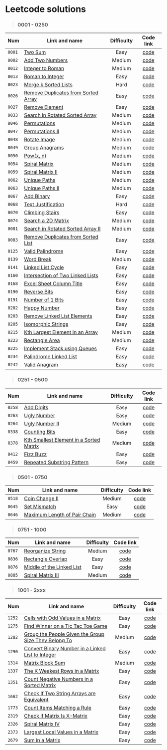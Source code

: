# Leetcode solutions

> ### 0001 - 0250
>
| Num    | Link and name                                                                                             | Difficulty |            Code link             |
| ------ | --------------------------------------------------------------------------------------------------------- | :--------: | :------------------------------: |
| `0001` | [Two Sum](https://leetcode.com/problems/two-sum/)                                                         |    Easy    | [code](/0001%20-%200250/0001.py) |
| `0002` | [Add Two Numbers](https://leetcode.com/problems/add-two-numbers/)                                         |   Medium   | [code](/0001%20-%200250/0002.py) |
| `0012` | [Integer to Roman](https://leetcode.com/problems/integer-to-roman/)                                       |   Medium   | [code](/0001%20-%200250/0012.py) |
| `0013` | [Roman to Integer](https://leetcode.com/problems/roman-to-integer/)                                       |    Easy    | [code](/0001%20-%200250/0013.py) |
| `0023` | [Merge k Sorted Lists](https://leetcode.com/problems/merge-k-sorted-lists/)                               |    Hard    | [code](/0001%20-%200250/0023.py) |
| `0026` | [Remove Duplicates from Sorted Array](https://leetcode.com/problems/remove-duplicates-from-sorted-array/) |    Easy    | [code](/0001%20-%200250/0026.py) |
| `0027` | [Remove Element](https://leetcode.com/problems/remove-element/)                                           |    Easy    | [code](/0001%20-%200250/0027.py) |
| `0033` | [Search in Rotated Sorted Array](https://leetcode.com/problems/search-in-rotated-sorted-array/)           |   Medium   | [code](/0001%20-%200250/0033.py) |
| `0046` | [Permutations](https://leetcode.com/problems/permutations/)                                               |   Medium   | [code](/0001%20-%200250/0046.py) |
| `0047` | [Permutations II](https://leetcode.com/problems/permutations-ii/)                                         |   Medium   | [code](/0001%20-%200250/0047.py) |
| `0048` | [Rotate Image](https://leetcode.com/problems/rotate-image/)                                               |   Medium   | [code](/0001%20-%200250/0048.py) |
| `0049` | [Group Anagrams](https://leetcode.com/problems/group-anagrams/)                                           |   Medium   | [code](/0001%20-%200250/0049.py) |
| `0050` | [Pow(x, n)](https://leetcode.com/problems/powx-n/)                                                        |   Medium   | [code](/0001%20-%200250/0050.py) |
| `0054` | [Spiral Matrix](https://leetcode.com/problems/spiral-matrix/)                                             |   Medium   | [code](/0001%20-%200250/0054.py) |
| `0059` | [Spiral Matrix II](https://leetcode.com/problems/spiral-matrix-ii/)                                       |   Medium   | [code](/0001%20-%200250/0059.py) |
| `0062` | [Unique Paths](https://leetcode.com/problems/unique-paths/)                                               |   Medium   | [code](/0001%20-%200250/0062.py) |
| `0063` | [Unique Paths II](https://leetcode.com/problems/unique-paths-ii/)                                         |   Medium   | [code](/0001%20-%200250/0063.py) |
| `0067` | [Add Binary](https://leetcode.com/problems/add-binary/)                                                   |    Easy    | [code](/0001%20-%200250/0067.py) |
| `0068` | [Text Justification](https://leetcode.com/problems/text-justification/)                                   |    Hard    | [code](/0001%20-%200250/0068.py) |
| `0070` | [Climbing Stairs](https://leetcode.com/problems/climbing-stairs/)                                         |    Easy    | [code](/0001%20-%200250/0070.py) |
| `0074` | [Search a 2D Matrix](https://leetcode.com/problems/search-a-2d-matrix/)                                   |   Medium   | [code](/0001%20-%200250/0074.py) |
| `0081` | [Search in Rotated Sorted Array II](https://leetcode.com/problems/search-in-rotated-sorted-array-ii/)     |   Medium   | [code](/0001%20-%200250/0081.py) |
| `0083` | [Remove Duplicates from Sorted List](https://leetcode.com/problems/remove-duplicates-from-sorted-list/)   |    Easy    | [code](/0001%20-%200250/0083.py) |
| `0125` | [Valid Palindrome](https://leetcode.com/problems/valid-palindrome/)                                       |    Easy    | [code](/0001%20-%200250/0125.py) |
| `0139` | [Word Break](https://leetcode.com/problems/word-break/)                                                   |   Medium   | [code](/0001%20-%200250/0139.py) |
| `0141` | [Linked List Cycle](https://leetcode.com/problems/linked-list-cycle/)                                     |    Easy    | [code](/0001%20-%200250/0141.py) |
| `0160` | [Intersection of Two Linked Lists](https://leetcode.com/problems/intersection-of-two-linked-lists/)       |    Easy    | [code](/0001%20-%200250/0160.py) |
| `0168` | [Excel Sheet Column Title](https://leetcode.com/problems/excel-sheet-column-title/)                       |    Easy    | [code](/0001%20-%200250/0168.py) |
| `0190` | [Reverse Bits](https://leetcode.com/problems/reverse-bits/)                                               |    Easy    | [code](/0001%20-%200250/0190.py) |
| `0191` | [Number of 1 Bits](https://leetcode.com/problems/number-of-1-bits/)                                       |    Easy    | [code](/0001%20-%200250/0191.py) |
| `0202` | [Happy Number](https://leetcode.com/problems/happy-number/)                                               |    Easy    | [code](/0001%20-%200250/0202.py) |
| `0203` | [Remove Linked List Elements](https://leetcode.com/problems/remove-linked-list-elements/)                 |    Easy    | [code](/0001%20-%200250/0203.py) |
| `0205` | [Isomorphic Strings](https://leetcode.com/problems/isomorphic-strings/)                                   |    Easy    | [code](/0001%20-%200250/0205.py) |
| `0215` | [Kth Largest Element in an Array](https://leetcode.com/problems/kth-largest-element-in-an-array/)         |   Medium   | [code](/0001%20-%200250/0215.py) |
| `0223` | [Rectangle Area](https://leetcode.com/problems/rectangle-area/)                                           |   Medium   | [code](/0001%20-%200250/0223.py) |
| `0225` | [Implement Stack using Queues](https://leetcode.com/problems/implement-stack-using-queues/)               |    Easy    | [code](/0001%20-%200250/0225.py) |
| `0234` | [Palindrome Linked List](https://leetcode.com/problems/palindrome-linked-list/)                           |    Easy    | [code](/0001%20-%200250/0234.py) |
| `0242` | [Valid Anagram](https://leetcode.com/problems/valid-anagram/)                                             |    Easy    | [code](/0001%20-%200250/0242.py) |

> ### 0251 - 0500
>
| Num    | Link and name                                                                                                     | Difficulty |            Code link             |
| ------ | ----------------------------------------------------------------------------------------------------------------- | :--------: | :------------------------------: |
| `0258` | [Add Digits](https://leetcode.com/problems/add-digits/)                                                           |    Easy    | [code](/0251%20-%200500/0258.py) |
| `0263` | [Ugly Number](https://leetcode.com/problems/ugly-number/)                                                         |    Easy    | [code](/0251%20-%200500/0263.py) |
| `0264` | [Ugly Number II](https://leetcode.com/problems/ugly-number-ii/)                                                   |   Medium   | [code](/0251%20-%200500/0264.py) |
| `0338` | [Counting Bits](https://leetcode.com/problems/counting-bits/)                                                     |    Easy    | [code](/0251%20-%200500/0338.py) |
| `0378` | [Kth Smallest Element in a Sorted Matrix](https://leetcode.com/problems/kth-smallest-element-in-a-sorted-matrix/) |   Medium   | [code](/0251%20-%200500/0378.py) |
| `0412` | [Fizz Buzz](https://leetcode.com/problems/fizz-buzz/)                                                             |    Easy    | [code](/0251%20-%200500/0412.py) |
| `0459` | [Repeated Substring Pattern](https://leetcode.com/problems/repeated-substring-pattern/)                           |    Easy    | [code](/0251%20-%200500/0459.py) |

> ### 0501 - 0750
>
| Num    | Link and name                                                                               | Difficulty |            Code link             |
| ------ | ------------------------------------------------------------------------------------------- | :--------: | :------------------------------: |
| `0518` | [Coin Change II](https://leetcode.com/problems/coin-change-ii/)                             |   Medium   | [code](/0501%20-%200750/0518.py) |
| `0645` | [Set Mismatch](https://leetcode.com/problems/set-mismatch/)                                 |    Easy    | [code](/0501%20-%200750/0645.py) |
| `0646` | [Maximum Length of Pair Chain](https://leetcode.com/problems/maximum-length-of-pair-chain/) |   Medium   | [code](/0501%20-%200750/0646.py) |

> ### 0751 - 1000
>
| Num    | Link and name                                                                         | Difficulty |            Code link             |
| ------ | ------------------------------------------------------------------------------------- | :--------: | :------------------------------: |
| `0767` | [Reorganize String](https://leetcode.com/problems/reorganize-string/)                 |   Medium   | [code](/0751%20-%201000/0767.py) |
| `0836` | [Rectangle Overlap](https://leetcode.com/problems/rectangle-overlap/)                 |    Easy    | [code](/0751%20-%201000/0836.py) |
| `0876` | [Middle of the Linked List](https://leetcode.com/problems/middle-of-the-linked-list/) |    Easy    | [code](/0751%20-%201000/0876.py) |
| `0885` | [Spiral Matrix III](https://leetcode.com/problems/spiral-matrix-iii/)                 |   Medium   | [code](/0751%20-%201000/0885.py) |

> ### 1001 - 2xxx
>
| Num    | Link and name                                                                                                                               | Difficulty |            Code link             |
| ------ | ------------------------------------------------------------------------------------------------------------------------------------------- | :--------: | :------------------------------: |
| `1252` | [Cells with Odd Values in a Matrix](https://leetcode.com/problems/cells-with-odd-values-in-a-matrix/)                                       |    Easy    | [code](/1001%20-%202xxx/1252.py) |
| `1275` | [Find Winner on a Tic Tac Toe Game](https://leetcode.com/problems/find-winner-on-a-tic-tac-toe-game/)                                       |    Easy    | [code](/1001%20-%202xxx/1275.py) |
| `1282` | [Group the People Given the Group Size They Belong To](https://leetcode.com/problems/group-the-people-given-the-group-size-they-belong-to/) |   Medium   | [code](/1001%20-%202xxx/1282.py) |
| `1290` | [Convert Binary Number in a Linked List to Integer](https://leetcode.com/problems/convert-binary-number-in-a-linked-list-to-integer/)       |    Easy    | [code](/1001%20-%202xxx/1290.py) |
| `1314` | [Matrix Block Sum](https://leetcode.com/problems/matrix-block-sum/)                                                                         |   Medium   | [code](/1001%20-%202xxx/1314.py) |
| `1337` | [The K Weakest Rows in a Matrix](https://leetcode.com/problems/the-k-weakest-rows-in-a-matrix/)                                             |    Easy    | [code](/1001%20-%202xxx/1337.py) |
| `1351` | [Count Negative Numbers in a Sorted Matrix](https://leetcode.com/problems/count-negative-numbers-in-a-sorted-matrix/)                       |    Easy    | [code](/1001%20-%202xxx/1351.py) |
| `1662` | [Check If Two String Arrays are Equivalent](https://leetcode.com/problems/check-if-two-string-arrays-are-equivalent/)                       |    Easy    | [code](/1001%20-%202xxx/1662.py) |
| `1773` | [Count Items Matching a Rule](https://leetcode.com/problems/count-items-matching-a-rule/)                                                   |    Easy    | [code](/1001%20-%202xxx/1773.py) |
| `2319` | [Check if Matrix Is X-Matrix](https://leetcode.com/problems/check-if-matrix-is-x-matrix/)                                                   |    Easy    | [code](/1001%20-%202xxx/2319.py) |
| `2326` | [Spiral Matrix IV](https://leetcode.com/problems/spiral-matrix-iv/)                                                                         |    Easy    | [code](/1001%20-%202xxx/2326.py) |
| `2373` | [Largest Local Values in a Matrix](https://leetcode.com/problems/largest-local-values-in-a-matrix/)                                         |    Easy    | [code](/1001%20-%202xxx/2373.py) |
| `2679` | [Sum in a Matrix](https://leetcode.com/problems/sum-in-a-matrix/)                                                                           |    Easy    | [code](/1001%20-%202xxx/2679.py) |
